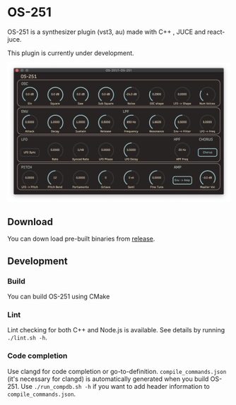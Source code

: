 # OS-251
OS-251 is a synthesizer plugin (vst3, au) made with C++ , JUCE and react-juce.

This plugin is currently under development.

<div align="center"><img src="screenshot.png" width="600px"></div>

## Download

You can down load pre-built binaries from [release](https://github.com/utokusa/OS-251/releases).

## Development

### Build

You can build OS-251 using CMake

### Lint

Lint checking for both C++ and Node.js is available.
See details by running `./lint.sh -h`.

### Code completion

Use clangd for code completion or go-to-definition. 
`compile_commands.json` (it's necessary for clangd) is automatically generated when you build OS-251.
Use `./run_compdb.sh -h`  if you want to add header information to `compile_commands.json`.
